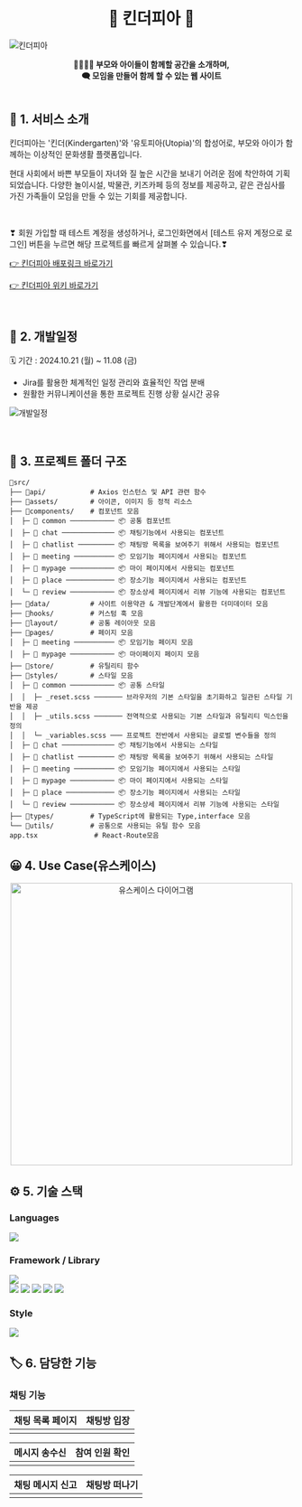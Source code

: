 <div align="center">
  <h1>🧒 킨더피아 🐇</h1>
</div>

![킨더피아](https://github.com/user-attachments/assets/33ea9cdb-dc36-4684-bf3c-b78a116bc72c)

<div align="center">
  <strong>👨‍👩‍👧‍👦 부모와 아이들이 함께할 공간을 소개하며,<br> 🗨 모임을 만들어 함께 할 수 있는 웹 사이트</strong>
</div>

<br>

## 📢 1. 서비스 소개

킨더피아는 '킨더(Kindergarten)'와 '유토피아(Utopia)'의 합성어로,
부모와 아이가 함께하는 이상적인 문화생활 플랫폼입니다.

현대 사회에서 바쁜 부모들이 자녀와 질 높은 시간을 보내기 어려운 점에 착안하여 기획되었습니다. 다양한 놀이시설, 박물관, 키즈카페 등의 정보를 제공하고, 같은 관심사를 가진 가족들이 모임을 만들 수 있는 기회를 제공합니다.

<br>

❣ 회원 가입할 때 테스트 계정을 생성하거나, 로그인화면에서 [테스트 유저 계정으로 로그인] 버튼을 누르면
해당 프로젝트를 빠르게 살펴볼 수 있습니다.❣

[👉 킨더피아 배포링크 바로가기](http://ec2-3-38-150-41.ap-northeast-2.compute.amazonaws.com/)<br/>

[👉 킨더피아 위키 바로가기](https://github.com/SeSAC-3rd-Kinderpia/kinderpia_front/wiki)


<br>

## 📅 2. 개발일정

🗓️ 기간 : 2024.10.21 (월) ~ 11.08 (금)

- Jira를 활용한 체계적인 일정 관리와 효율적인 작업 분배
- 원활한 커뮤니케이션을 통한 프로젝트 진행 상황 실시간 공유

![개발일정](https://github.com/user-attachments/assets/036c4b70-714e-411b-b130-f6c007d87b01)

<br>

## 📂 3. 프로젝트 폴더 구조

```
📂src/
├── 📂api/           # Axios 인스턴스 및 API 관련 함수
├── 📂assets/        # 아이콘, 이미지 등 정적 리소스
├── 📂components/    # 컴포넌트 모음
│  ├─ 📂 common ─────────── 📦 공통 컴포넌트
│  ├─ 📂 chat ───────────── 📦 채팅기능에서 사용되는 컴포넌트
│  ├─ 📂 chatlist ───────── 📦 채팅방 목록을 보여주기 위해서 사용되는 컴포넌트
│  ├─ 📂 meeting ────────── 📦 모임기능 페이지에서 사용되는 컴포넌트
│  ├─ 📂 mypage ─────────── 📦 마이 페이지에서 사용되는 컴포넌트
│  ├─ 📂 place ──────────── 📦 장소기능 페이지에서 사용되는 컴포넌트
│  └─ 📂 review ─────────── 📦 장소상세 페이지에서 리뷰 기능에 사용되는 컴포넌트
├── 📂data/          # 사이트 이용약관 & 개발단계에서 활용한 더미데이터 모음
├── 📂hooks/         # 커스텀 훅 모음
├── 📂layout/        # 공통 레이아웃 모음
├── 📂pages/         # 페이지 모음
│  ├─ 📂 meeting ────────── 📦 모임기능 페이지 모음
│  ├─ 📂 mypage ─────────── 📦 마이페이지 페이지 모음
├── 📂store/         # 유틸리티 함수
├── 📂styles/        # 스타일 모음
│  ├─ 📂 common ─────────── 📦 공통 스타일
│  │  ├─ _reset.scss ─────── 브라우저의 기본 스타일을 초기화하고 일관된 스타일 기반을 제공
│  │  ├─ _utils.scss ─────── 전역적으로 사용되는 기본 스타일과 유틸리티 믹스인을 정의
│  │  └─ _variables.scss ─── 프로젝트 전반에서 사용되는 글로벌 변수들을 정의
│  ├─ 📂 chat ───────────── 📦 채팅기능에서 사용되는 스타일
│  ├─ 📂 chatlist ───────── 📦 채팅방 목록을 보여주기 위해서 사용되는 스타일
│  ├─ 📂 meeting ────────── 📦 모임기능 페이지에서 사용되는 스타일
│  ├─ 📂 mypage ─────────── 📦 마이 페이지에서 사용되는 스타일
│  ├─ 📂 place ──────────── 📦 장소기능 페이지에서 사용되는 스타일
│  └─ 📂 review ─────────── 📦 장소상세 페이지에서 리뷰 기능에 사용되는 스타일
├── 📂types/         # TypeScript에 활용되는 Type,interface 모음
└── 📂utils/         # 공통으로 사용되는 유틸 함수 모음
app.tsx              # React-Route모음

```

## 😀 4. Use Case(유스케이스)

<p align="center">
  <img src="https://github.com/user-attachments/assets/14bda5ae-c54c-4891-96c9-c145ef7b9054" width="500" height="auto" alt="유스케이스 다이어그램">
</p>

## ⚙️ 5. 기술 스택

### Languages
<img src="https://img.shields.io/badge/typescript-3178C6?style=for-the-badge&logo=typescript&logoColor=white"> <br/>

### Framework / Library
<img src="https://img.shields.io/badge/react-61DAFB?style=for-the-badge&logo=react&logoColor=white"><br/>
<img src="https://img.shields.io/badge/redux-764ABC?style=for-the-badge&logo=redux&logoColor=white"> <img src="https://img.shields.io/badge/axios-5A29E4?style=for-the-badge&logo=axios&logoColor=white"> 
<img src="https://img.shields.io/badge/STOMP.js-000000?style=for-the-badge&logo=winston&logoColor=white"> <img src="https://img.shields.io/badge/SockJS-000000?style=for-the-badge&logo=winston&logoColor=white">
<img src="https://img.shields.io/badge/SweetAlert2-000000?style=for-the-badge&logo=winston&logoColor=white"><br/>

### Style
 <img src="https://img.shields.io/badge/sass-CC6699?style=for-the-badge&logo=sass&logoColor=white">

 <br/>

## 🏷️ 6. 담당한 기능
### 채팅 기능

| 채팅 목록 페이지                                                                              | 채팅방 입장                                                                                     |
| --------------------------------------------------------------------------------------------- | --------------------------------------------------------------------------------------------- |
| ![]() | ![]() |

| 메시지 송수신                                                                                    | 참여 인원 확인                                                                                      |
| ------------------------------------------------------------------------------------------------ | ----------------------------------------------------------------------------------------------- |
| ![]() | ![]() |

| 채팅 메시지 신고                                                                                 | 채팅방 떠나기                                                                                      |
| ------------------------------------------------------------------------------------------------ | ----------------------------------------------------------------------------------------------- |
| ![]() | ![]() |
